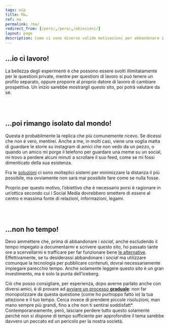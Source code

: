 ```yaml
---
tags: wip
title: Ma…
ref: ma
permalink: /ma/
redirect_from: [/però/,/pero/,/obiezioni/]
layout: page
description: Come ci sono diverse valide motivazioni per abbandonare i <i>Social Media</i>, ce ne sono innumerevoli, probabilmente di più, per non farlo. Qui affrontiamo le più comuni.
---
```

## …io ci lavoro!

La bellezza degli esperimenti è che possono essere svolti illimitatamente per le questioni private, mentre per questioni di lavoro si può tenere un profilo separato, oppure proporre al proprio datore di lavoro di cambiare prospettiva. Un inizio sarebbe mostrargli questo sito, poi potrà valutare da sé.

<br>
<br>

## …poi rimango isolato dal mondo!

Questa è probabilmente la replica che più comunemente ricevo. Se dicessi che non è vero, mentirei. Anche a me, in molti casi, viene una voglia matta di guardare le storie su instagram di amici che non vedo da un pezzo, o quando un amico mi porge il telefono per guardare una meme su un social, mi trovo a perdere alcuni minuti a scrollare il suo feed, come se mi fossi dimenticato della sua esistenza.

Fra le [soluzioni](/soluzioni 'Soluzioni e Alternative') ci sono molteplici sistemi per minimizzare la distanza il più possibile, ma ovviamente non sarà mai possibile fare come se nulla fosse.

Proprio per questo motivo, l’obiettivo che è necessario porsi è ragionare in un’ottica secondo cui i Social Media dovrebbero smettere di essere al centro e massima fonte di relazioni, informazioni, legami.

<br>
<br>

## …non ho tempo!

Devo ammettere che, prima di abbandonare i *social*, anche escludendo il tempo impegato a documentarmi e scrivere questo sito, ho passato tante ore a scervellarmi e trafficare per far funzionare bene [le alternative](/soluzioni 'Soluzioni e Alternative'). Effettivamente, se tu desiderassi abbandonare i *social* ma utilizzare comunque la tecnologia per pubblicare contenuti, dovrai necessariamente impiegare parecchio tempo. Anche solamente leggere questo sito è un gran investimento, ma è solo la punta dell’iceberg.

Ciò che posso consigliare, per esperienza, dopo averne parlato anche con diversi amici, è di provare ad <u>avviare un processo <strong>graduale</strong></u>: non far monopolizzare da questa questione (come ho purtroppo fatto io) la tua attezione e il tuo tempo. Cerca invece di prendere piccole risoluzioni, man mano sempre più grandi, fino a che non ti sentirai soddisfatt\*.  
Contemporaneamente, però, lasciare perdere tutto questo solamente perché non si dispone di tempo sufficiente per approfondire il tema sarebbe davvero un peccato ed un pericolo per la nostra società.
